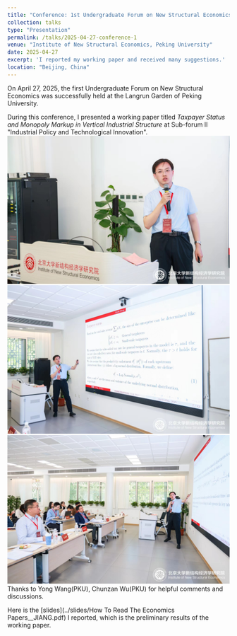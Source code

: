 ```yaml
---
title: "Conference: 1st Undergraduate Forum on New Structural Economics"
collection: talks
type: "Presentation"
permalink: /talks/2025-04-27-conference-1
venue: "Institute of New Structural Economics, Peking University"
date: 2025-04-27
excerpt: 'I reported my working paper and received many suggestions.'
location: "Beijing, China"
---
```



On April 27, 2025, the first Undergraduate Forum on New Structural Economics was successfully held at the Langrun Garden of Peking University. <br>

During this conference, I presented a working paper titled *Taxpayer Status and Monopoly Markup in Vertical Industrial Structure* at Sub-forum II "Industrial Policy and Technological Innovation".  <br>
![image](../images/conference1-1.jpg)<br>
![image](../images/conference1-2.jpg)<br>
![image](../images/conference1-3.jpg)<br>
Thanks to Yong Wang(PKU), Chunzan Wu(PKU) for helpful comments and discussions.

Here is the [slides](../slides/How To Read The Economics Papers__JIANG.pdf) I reported, which is the preliminary results of the working paper.

